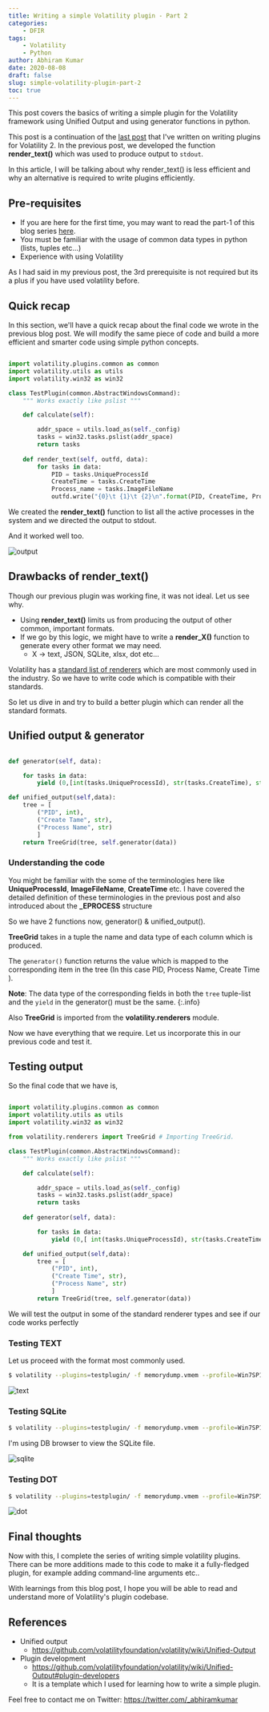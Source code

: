 ```yaml
---
title: Writing a simple Volatility plugin - Part 2
categories: 
    - DFIR
tags: 
    - Volatility
    - Python
author: Abhiram Kumar
date: 2020-08-08
draft: false
slug: simple-volatility-plugin-part-2
toc: true
---
```


This post covers the basics of writing a simple plugin for the Volatility framework using Unified Output and using generator functions in python.

<!--more-->

This post is a continuation of the [last post](https://stuxnet999.github.io/volatility/2020/07/04/Writing-Plugins-Volatility.html) that I've written on writing plugins for Volatility 2. In the previous post, we developed the function **render_text()** which was used to produce output to `stdout`.

In this article, I will be talking about why render_text() is less efficient and why an alternative is required to write plugins efficiently.

## Pre-requisites

+ If you are here for the first time, you may want to read the part-1 of this blog series [here](https://stuxnet999.github.io/volatility/2020/07/04/Writing-Plugins-Volatility.html).
+ You must be familiar with the usage of common data types in python (lists, tuples etc...)
+ Experience with using Volatility

As I had said in my previous post, the 3rd prerequisite is not required but its a plus if you have used volatility before.

## Quick recap

In this section, we'll have a quick recap about the final code we wrote in the previous blog post. We will modify the same piece of code and build a more efficient and smarter code using simple python concepts.

```python

import volatility.plugins.common as common
import volatility.utils as utils
import volatility.win32 as win32

class TestPlugin(common.AbstractWindowsCommand):
    """ Works exactly like pslist """

    def calculate(self):

        addr_space = utils.load_as(self._config)
        tasks = win32.tasks.pslist(addr_space)
        return tasks
    
    def render_text(self, outfd, data):
        for tasks in data:
            PID = tasks.UniqueProcessId
            CreateTime = tasks.CreateTime
            Process_name = tasks.ImageFileName
            outfd.write("{0}\t {1}\t {2}\n".format(PID, CreateTime, Process_name))
```
We created the **render_text()** function to list all the active processes in the system and we directed the output to stdout.

And it worked well too.

![output](/images/volatility/final.png)

## Drawbacks of render_text()

Though our previous plugin was working fine, it was not ideal. Let us see why.

+ Using **render_text()** limits us from producing the output of other common, important formats.
+ If we go by this logic, we might have to write a **render_X()** function to generate every other format we may need.
    + X &#8594; text, JSON, SQLite, xlsx, dot etc...

Volatility has a [standard list of renderers](https://github.com/volatilityfoundation/volatility/wiki/Unified-Output#standard-renderers) which are most commonly used in the industry. So we have to write code which is compatible with their standards.

So let us dive in and try to build a better plugin which can render all the standard formats.

## Unified output & generator

```python

def generator(self, data):

    for tasks in data:
        yield (0,[int(tasks.UniqueProcessId), str(tasks.CreateTime), str(tasks.ImageFileName) ])

def unified_output(self,data):
    tree = [
        ("PID", int),
        ("Create Tame", str),
        ("Process Name", str)
        ]
    return TreeGrid(tree, self.generator(data))
```
### Understanding the code

You might be familiar with the some of the terminologies here like **UniqueProcessId**, **ImageFileName**, **CreateTime** etc. I have covered the detailed definition of these terminologies in the previous post and also introduced about the **_EPROCESS** structure

So we have 2 functions now, generator() & unified_output(). 

**TreeGrid** takes in a tuple the name and data type of each column which is produced.

The `generator()` function returns the value which is mapped to the corresponding item in the tree (In this case PID, Process Name, Create Time ).

**Note**: The data type of the corresponding fields in both the `tree` tuple-list and the `yield` in the generator() must be the same.
{:.info}

Also **TreeGrid** is imported from the **volatility.renderers** module.

Now we have everything that we require. Let us incorporate this in our previous code and test it.

## Testing output

So the final code that we have is,

```python

import volatility.plugins.common as common
import volatility.utils as utils
import volatility.win32 as win32

from volatility.renderers import TreeGrid # Importing TreeGrid.

class TestPlugin(common.AbstractWindowsCommand):
    """ Works exactly like pslist """

    def calculate(self):

        addr_space = utils.load_as(self._config)
        tasks = win32.tasks.pslist(addr_space)
        return tasks
    
    def generator(self, data):

        for tasks in data:
            yield (0,[ int(tasks.UniqueProcessId), str(tasks.CreateTime), str(tasks.ImageFileName) ])

    def unified_output(self,data):
        tree = [
            ("PID", int),
            ("Create Time", str),
            ("Process Name", str)
            ]
        return TreeGrid(tree, self.generator(data))
```

We will test the output in some of the standard renderer types and see if our code works perfectly

### Testing TEXT

Let us proceed with the format most commonly used.

```bash
$ volatility --plugins=testplugin/ -f memorydump.vmem --profile=Win7SP1x86 testplugin --output=text
```
![text](/images/volatility-part2/unified-text.png)

### Testing SQLite

```bash
$ volatility --plugins=testplugin/ -f memorydump.vmem --profile=Win7SP1x86 testplugin --output=sqlite --output-file=test.sqlite
```
I'm using DB browser to view the SQLite file.

![sqlite](/images/volatility-part2/unified-sqlite.png)

### Testing DOT

```bash
$ volatility --plugins=testplugin/ -f memorydump.vmem --profile=Win7SP1x86 testplugin --output=dot --output-file=test.dot
```

![dot](/images/volatility-part2/unified-dot.png)

## Final thoughts

Now with this, I complete the series of writing simple volatility plugins. There can be more additions made to this code to make it a fully-fledged plugin, for example adding command-line arguments etc..

With learnings from this blog post, I hope you will be able to read and understand more of Volatility's plugin codebase.

## References

+ Unified output
    + <https://github.com/volatilityfoundation/volatility/wiki/Unified-Output>
+ Plugin development
    + <https://github.com/volatilityfoundation/volatility/wiki/Unified-Output#plugin-developers>
    + It is a template which I used for learning how to write a simple plugin.

Feel free to contact me on Twitter: <https://twitter.com/_abhiramkumar>